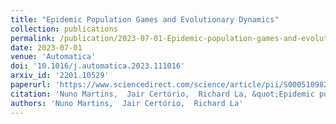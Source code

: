 ```yaml
---
title: "Epidemic Population Games and Evolutionary Dynamics"
collection: publications
permalink: /publication/2023-07-01-Epidemic-population-games-and-evolutionary-dynamics
date: 2023-07-01
venue: 'Automatica'
doi: '10.1016/j.automatica.2023.111016'
arxiv_id: '2201.10529'
paperurl: 'https://www.sciencedirect.com/science/article/pii/S0005109823001711'
citation: 'Nuno Martins,  Jair Certório,  Richard La, &quot;Epidemic population games and evolutionary dynamics.&quot; Automatica, 2023.'
authors: 'Nuno Martins,  Jair Certório,  Richard La'
---
```

